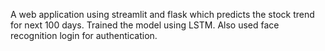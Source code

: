 A web application using streamlit and flask which predicts the stock trend for next 100 days.
Trained the model using LSTM.
Also used face recognition login for authentication.
